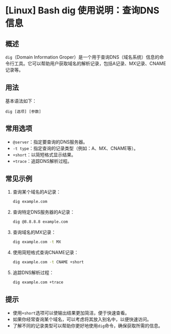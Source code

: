 # [Linux] Bash dig 使用说明：查询DNS信息

## 概述
`dig`（Domain Information Groper）是一个用于查询DNS（域名系统）信息的命令行工具。它可以帮助用户获取域名的解析记录，包括A记录、MX记录、CNAME记录等。

## 用法
基本语法如下：
```
dig [选项] [参数]
```

## 常用选项
- `@server`：指定要查询的DNS服务器。
- `-t type`：指定查询的记录类型（例如：A、MX、CNAME等）。
- `+short`：以简短格式显示结果。
- `+trace`：追踪DNS解析过程。

## 常见示例
1. 查询某个域名的A记录：
   ```bash
   dig example.com
   ```

2. 查询特定DNS服务器的A记录：
   ```bash
   dig @8.8.8.8 example.com
   ```

3. 查询域名的MX记录：
   ```bash
   dig example.com -t MX
   ```

4. 使用简短格式查询CNAME记录：
   ```bash
   dig example.com -t CNAME +short
   ```

5. 追踪DNS解析过程：
   ```bash
   dig example.com +trace
   ```

## 提示
- 使用`+short`选项可以使输出结果更加简洁，便于快速查看。
- 如果你经常查询某个域名，可以考虑将其放入别名中，以便快速访问。
- 了解不同的记录类型可以帮助你更好地使用`dig`命令，确保获取所需的信息。